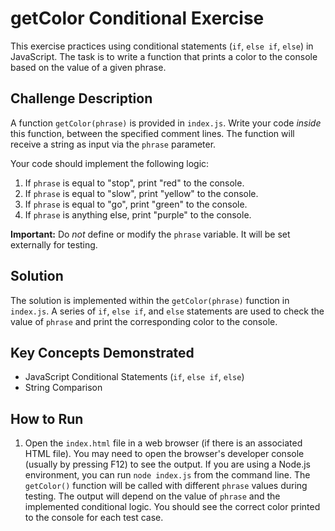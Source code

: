# getColor Conditional Exercise

This exercise practices using conditional statements (`if`, `else if`, `else`) in JavaScript.  The task is to write a function that prints a color to the console based on the value of a given phrase.

## Challenge Description

A function `getColor(phrase)` is provided in `index.js`. Write your code *inside* this function, between the specified comment lines. The function will receive a string as input via the `phrase` parameter.

Your code should implement the following logic:

1.  If `phrase` is equal to "stop", print "red" to the console.
2.  If `phrase` is equal to "slow", print "yellow" to the console.
3.  If `phrase` is equal to "go", print "green" to the console.
4.  If `phrase` is anything else, print "purple" to the console.

**Important:** Do *not* define or modify the `phrase` variable. It will be set externally for testing.

## Solution

The solution is implemented within the `getColor(phrase)` function in `index.js`. A series of `if`, `else if`, and `else` statements are used to check the value of `phrase` and print the corresponding color to the console.

## Key Concepts Demonstrated

*   JavaScript Conditional Statements (`if`, `else if`, `else`)
*   String Comparison

## How to Run

1.  Open the `index.html` file in a web browser (if there is an associated HTML file). You may need to open the browser's developer console (usually by pressing F12) to see the output. If you are using a Node.js environment, you can run `node index.js` from the command line. The `getColor()` function will be called with different `phrase` values during testing. The output will depend on the value of `phrase` and the implemented conditional logic. You should see the correct color printed to the console for each test case.